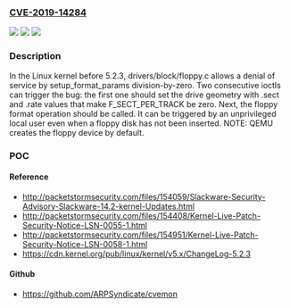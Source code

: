 ### [CVE-2019-14284](https://cve.mitre.org/cgi-bin/cvename.cgi?name=CVE-2019-14284)
![](https://img.shields.io/static/v1?label=Product&message=n%2Fa&color=blue)
![](https://img.shields.io/static/v1?label=Version&message=n%2Fa&color=blue)
![](https://img.shields.io/static/v1?label=Vulnerability&message=n%2Fa&color=brighgreen)

### Description

In the Linux kernel before 5.2.3, drivers/block/floppy.c allows a denial of service by setup_format_params division-by-zero. Two consecutive ioctls can trigger the bug: the first one should set the drive geometry with .sect and .rate values that make F_SECT_PER_TRACK be zero. Next, the floppy format operation should be called. It can be triggered by an unprivileged local user even when a floppy disk has not been inserted. NOTE: QEMU creates the floppy device by default.

### POC

#### Reference
- http://packetstormsecurity.com/files/154059/Slackware-Security-Advisory-Slackware-14.2-kernel-Updates.html
- http://packetstormsecurity.com/files/154408/Kernel-Live-Patch-Security-Notice-LSN-0055-1.html
- http://packetstormsecurity.com/files/154951/Kernel-Live-Patch-Security-Notice-LSN-0058-1.html
- https://cdn.kernel.org/pub/linux/kernel/v5.x/ChangeLog-5.2.3

#### Github
- https://github.com/ARPSyndicate/cvemon

